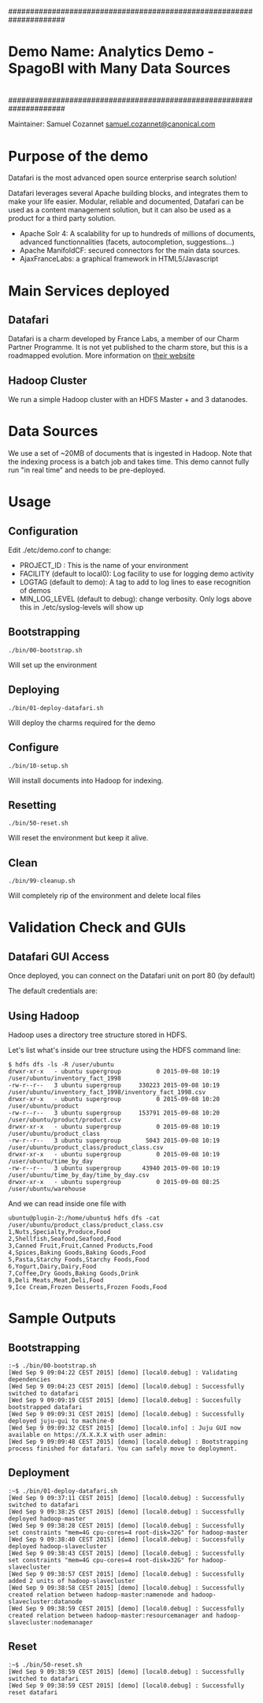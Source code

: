 #####################################################################
#
# Demo Name: Analytics Demo - SpagoBI with Many Data Sources
#
#
#####################################################################

Maintainer: Samuel Cozannet <samuel.cozannet@canonical.com> 

# Purpose of the demo


Datafari is the most advanced open source enterprise search solution!

Datafari leverages several Apache building blocks, and integrates them to make your life easier. Modular, reliable and documented, Datafari can be used as a content management solution, but it can also be used as a product for a third party solution.

* Apache Solr 4: A scalability for up to hundreds of millions of documents, advanced functionnalities (facets, autocompletion, suggestions...)
* Apache ManifoldCF: secured connectors for the main data sources.
* AjaxFranceLabs: a graphical framework in HTML5/Javascript

# Main Services deployed
## Datafari

Datafari is a charm developed by France Labs, a member of our Charm Partner Programme. It is not yet published to the charm store, but this is a roadmapped evolution. More information on [their website](http://www.datafari.com)

## Hadoop Cluster

We run a simple Hadoop cluster with an HDFS Master + and 3 datanodes. 


# Data Sources

We use a set of ~20MB of documents that is ingested in Hadoop. Note that the indexing process is a batch job and takes time. This demo cannot fully run "in real time" and needs to be pre-deployed. 

# Usage
## Configuration

Edit ./etc/demo.conf to change: 

* PROJECT_ID : This is the name of your environment
* FACILITY (default to local0): Log facility to use for logging demo activity
* LOGTAG (default to demo): A tag to add to log lines to ease recognition of demos
* MIN_LOG_LEVEL (default to debug): change verbosity. Only logs above this in ./etc/syslog-levels will show up

## Bootstrapping 

	./bin/00-bootstrap.sh

Will set up the environment 

## Deploying  

	./bin/01-deploy-datafari.sh

Will deploy the charms required for the demo

## Configure  

	./bin/10-setup.sh

Will install documents into Hadoop for indexing. 

## Resetting 

	./bin/50-reset.sh

Will reset the environment but keep it alive.

## Clean

	./bin/99-cleanup.sh

Will completely rip of the environment and delete local files

# Validation Check and GUIs
## Datafari GUI Access

Once deployed, you can connect on the Datafari unit on port 80 (by default) 

The default credentials are: 

## Using Hadoop

Hadoop uses a directory tree structure stored in HDFS.


Let's list what's inside our tree structure using the HDFS command line:

    $ hdfs dfs -ls -R /user/ubuntu
    drwxr-xr-x   - ubuntu supergroup          0 2015-09-08 10:19 /user/ubuntu/inventory_fact_1998
    -rw-r--r--   3 ubuntu supergroup     330223 2015-09-08 10:19 /user/ubuntu/inventory_fact_1998/inventory_fact_1998.csv
    drwxr-xr-x   - ubuntu supergroup          0 2015-09-08 10:20 /user/ubuntu/product
    -rw-r--r--   3 ubuntu supergroup     153791 2015-09-08 10:20 /user/ubuntu/product/product.csv
    drwxr-xr-x   - ubuntu supergroup          0 2015-09-08 10:19 /user/ubuntu/product_class
    -rw-r--r--   3 ubuntu supergroup       5043 2015-09-08 10:19 /user/ubuntu/product_class/product_class.csv
    drwxr-xr-x   - ubuntu supergroup          0 2015-09-08 10:19 /user/ubuntu/time_by_day
    -rw-r--r--   3 ubuntu supergroup      43940 2015-09-08 10:19 /user/ubuntu/time_by_day/time_by_day.csv
    drwxr-xr-x   - ubuntu supergroup          0 2015-09-08 08:25 /user/ubuntu/warehouse

And we can read inside one file with 

    ubuntu@plugin-2:/home/ubuntu$ hdfs dfs -cat /user/ubuntu/product_class/product_class.csv
    1,Nuts,Specialty,Produce,Food
    2,Shellfish,Seafood,Seafood,Food
    3,Canned Fruit,Fruit,Canned Products,Food
    4,Spices,Baking Goods,Baking Goods,Food
    5,Pasta,Starchy Foods,Starchy Foods,Food
    6,Yogurt,Dairy,Dairy,Food
    7,Coffee,Dry Goods,Baking Goods,Drink
    8,Deli Meats,Meat,Deli,Food
    9,Ice Cream,Frozen Desserts,Frozen Foods,Food

# Sample Outputs
## Bootstrapping

    :~$ ./bin/00-bootstrap.sh 
    [Wed Sep 9 09:04:22 CEST 2015] [demo] [local0.debug] : Validating dependencies
    [Wed Sep 9 09:04:23 CEST 2015] [demo] [local0.debug] : Successfully switched to datafari
    [Wed Sep 9 09:09:19 CEST 2015] [demo] [local0.debug] : Succesfully bootstrapped datafari
    [Wed Sep 9 09:09:31 CEST 2015] [demo] [local0.debug] : Successfully deployed juju-gui to machine-0
    [Wed Sep 9 09:09:32 CEST 2015] [demo] [local0.info] : Juju GUI now available on https://X.X.X.X with user admin:
    [Wed Sep 9 09:09:48 CEST 2015] [demo] [local0.debug] : Bootstrapping process finished for datafari. You can safely move to deployment.

## Deployment

    :~$ ./bin/01-deploy-datafari.sh 
    [Wed Sep 9 09:37:11 CEST 2015] [demo] [local0.debug] : Successfully switched to datafari
    [Wed Sep 9 09:38:25 CEST 2015] [demo] [local0.debug] : Successfully deployed hadoop-master
    [Wed Sep 9 09:38:28 CEST 2015] [demo] [local0.debug] : Successfully set constraints "mem=4G cpu-cores=4 root-disk=32G" for hadoop-master
    [Wed Sep 9 09:38:40 CEST 2015] [demo] [local0.debug] : Successfully deployed hadoop-slavecluster
    [Wed Sep 9 09:38:43 CEST 2015] [demo] [local0.debug] : Successfully set constraints "mem=4G cpu-cores=4 root-disk=32G" for hadoop-slavecluster
    [Wed Sep 9 09:38:57 CEST 2015] [demo] [local0.debug] : Successfully added 2 units of hadoop-slavecluster
    [Wed Sep 9 09:38:58 CEST 2015] [demo] [local0.debug] : Successfully created relation between hadoop-master:namenode and hadoop-slavecluster:datanode
    [Wed Sep 9 09:38:59 CEST 2015] [demo] [local0.debug] : Successfully created relation between hadoop-master:resourcemanager and hadoop-slavecluster:nodemanager

## Reset

    :~$ ./bin/50-reset.sh 
    [Wed Sep 9 09:38:59 CEST 2015] [demo] [local0.debug] : Successfully switched to datafari
    [Wed Sep 9 09:38:59 CEST 2015] [demo] [local0.debug] : Successfully reset datafari

